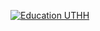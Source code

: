 [![Education UTHH](https://github.com/emmxrx/midudev-aprender-tdd/actions/workflows/node.js.yml/badge.svg?branch=main)](https://github.com/emmxrx/midudev-aprender-tdd/actions/workflows/node.js.yml)
